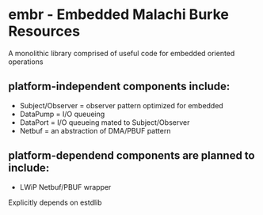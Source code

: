 # embr - Embedded Malachi Burke Resources

A monolithic library comprised of useful code for embedded oriented operations

## platform-independent components include:

* Subject/Observer = observer pattern optimized for embedded
* DataPump = I/O queueing
* DataPort = I/O queueing mated to Subject/Observer
* Netbuf = an abstraction of DMA/PBUF pattern

## platform-dependend components are planned to include:

* LWiP Netbuf/PBUF wrapper

Explicitly depends on estdlib
